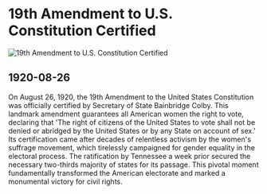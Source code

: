 # 19th Amendment to U.S. Constitution Certified

![19th Amendment to U.S. Constitution Certified](https://www.archives.gov/files/milestone-documents/images/doc-063-big.jpg)

## 1920-08-26

On August 26, 1920, the 19th Amendment to the United States Constitution was officially certified by Secretary of State Bainbridge Colby. This landmark amendment guarantees all American women the right to vote, declaring that 'The right of citizens of the United States to vote shall not be denied or abridged by the United States or by any State on account of sex.' Its certification came after decades of relentless activism by the women's suffrage movement, which tirelessly campaigned for gender equality in the electoral process. The ratification by Tennessee a week prior secured the necessary two-thirds majority of states for its passage. This pivotal moment fundamentally transformed the American electorate and marked a monumental victory for civil rights.